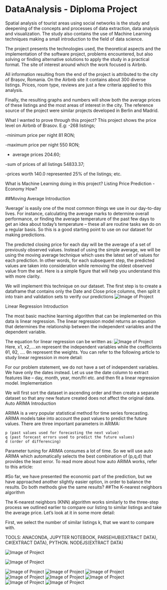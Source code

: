 # DataAnalysis - Diploma Project


Spatial analysis of tourist areas using social networks is the study and deepening of the concepts and processes of data extraction, data analysis and visualization. The study also contains the use of Machine Learning techniques making a small introduction to the field of data science.

The project presents the technologies used, the theoretical aspects and the implementation of the software project, problems encountered, but also solving or finding alternative solutions to apply the study in a practical format. The site of interest around which the work focused is Airbnb.

All information resulting from the end of the project is attributed to the city of Brașov, Romania. On the Airbnb site it contains about 300 diverse listings. Prices, room type, reviews are just a few criteria applied to this analysis.
 
Finally, the resulting graphs and numbers will show both the average prices of these listings and the most areas of interest in the city. 
The reference source of the project were similar projects developed in Berlin and Madrid.

What I wanted to prove through this project? 
This project shows the price level on Airbnb of Brasov. E.g:
-268 listings;

-minimum price per night 81 RON;

-maximum price per night 550 RON;

- average prices 204.60;

-sum of prices of all listings 54833.37;

-prices worth 140.0 represented 25% of the listings;
etc.

What is Machine Learning doing in this project?
Listing Price Prediction - Economy
How?

##Moving Average
Introduction

‘Average’ is easily one of the most common things we use in our day-to-day lives. For instance, calculating the average marks to determine overall performance, or finding the average temperature of the past few days to get an idea about today’s temperature – these all are routine tasks we do on a regular basis. So this is a good starting point to use on our dataset for making predictions.

The predicted closing price for each day will be the average of a set of previously observed values. Instead of using the simple average, we will be using the moving average technique which uses the latest set of values for each prediction. In other words, for each subsequent step, the predicted values are taken into consideration while removing the oldest observed value from the set. Here is a simple figure that will help you understand this with more clarity.

We will implement this technique on our dataset. The first step is to create a dataframe that contains only the Date and Close price columns, then split it into train and validation sets to verify our predictions
![Image of Project](https://github.com/ArianaAnd/DataAnalysis/blob/master/6.JPG)

Linear Regression
Introduction

The most basic machine learning algorithm that can be implemented on this data is linear regression. The linear regression model returns an equation that determines the relationship between the independent variables and the dependent variable.

The equation for linear regression can be written as:
![Image of Project](https://github.com/ArianaAnd/DataAnalysis/blob/master/9.JPG)
Here, x1, x2,….xn represent the independent variables while the coefficients θ1, θ2, …. θn  represent the weights. You can refer to the following article to study linear regression in more detail:



For our problem statement, we do not have a set of independent variables. We have only the dates instead. Let us use the date column to extract features like – day, month, year,  mon/fri etc. and then fit a linear regression model.
Implementation

We will first sort the dataset in ascending order and then create a separate dataset so that any new feature created does not affect the original data.
Auto ARIMA
Introduction

ARIMA is a very popular statistical method for time series forecasting. ARIMA models take into account the past values to predict the future values. There are three important parameters in ARIMA:

    p (past values used for forecasting the next value)
    q (past forecast errors used to predict the future values)
    d (order of differencing)

Parameter tuning for ARIMA consumes a lot of time. So we will use auto ARIMA which automatically selects the best combination of (p,q,d) that provides the least error. To read more about how auto ARIMA works, refer to this article:

    
    
 #So far, we have presented the economic part of the prediction, but we have approached another slightly easier option, in order to balance the results. Do both methods give the same results?
 ##The K-nearest neighbors algorithm

The K-nearest neighbors (KNN) algorithm works similarly to the three-step process we outlined earlier to compare our listing to similar listings and take the average price. Let’s look at it in some more detail:

First, we select the number of similar listings k, that we want to compare with. 

TOOLS: ANACONDA, JUPYTER NOTEBOOK, PARSEHUB(EXTRACT DATA), C#(EXTRACT DATA), PYTHON. NODEJS(EXTRACT DATA)


![Image of Project](https://github.com/ArianaAnd/DataAnalysis/blob/master/Project.jpg)


![Image of Project](https://github.com/ArianaAnd/DataAnalysis/blob/master/coordonates.png)

![Image of Project](https://github.com/ArianaAnd/DataAnalysis/blob/master/1.JPG)
![Image of Project](https://github.com/ArianaAnd/DataAnalysis/blob/master/2.JPG)
![Image of Project](https://github.com/ArianaAnd/DataAnalysis/blob/master/3.JPG)
![Image of Project](https://github.com/ArianaAnd/DataAnalysis/blob/master/5.JPG)
![Image of Project](https://github.com/ArianaAnd/DataAnalysis/blob/master/7.JPG)
![Image of Project](https://github.com/ArianaAnd/DataAnalysis/blob/master/Cluster.jpg)
![Image of Project](https://github.com/ArianaAnd/DataAnalysis/blob/master/regresia.jpg)
![Image of Project](https://github.com/ArianaAnd/DataAnalysis/blob/master/map.png)
